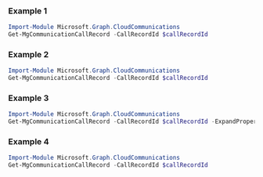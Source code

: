 ### Example 1
```powershell
Import-Module Microsoft.Graph.CloudCommunications
Get-MgCommunicationCallRecord -CallRecordId $callRecordId
```
### Example 2
```powershell
Import-Module Microsoft.Graph.CloudCommunications
Get-MgCommunicationCallRecord -CallRecordId $callRecordId
```
### Example 3
```powershell
Import-Module Microsoft.Graph.CloudCommunications
Get-MgCommunicationCallRecord -CallRecordId $callRecordId -ExpandProperty "sessions(`$expand=segments)" 
```
### Example 4
```powershell
Import-Module Microsoft.Graph.CloudCommunications
Get-MgCommunicationCallRecord -CallRecordId $callRecordId
```
